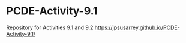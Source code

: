 # PCDE-Activity-9.1
Repository for Activities 9.1 and 9.2
https://jpsusarrey.github.io/PCDE-Activity-9.1/
